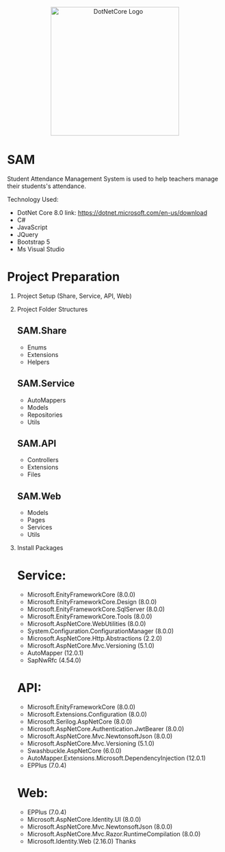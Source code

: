 <p align="center"><a href="https://dotnet.microsoft.com/en-us/apps/aspnet" target="_blank"><img src="https://avatars.githubusercontent.com/u/83665664?v=4" width="300" alt="DotNetCore Logo"></a></p>

# SAM
Student Attendance Management System is used to help teachers manage their students's attendance.

Technology Used:

- DotNet Core 8.0  link: https://dotnet.microsoft.com/en-us/download
- C#
- JavaScript
- JQuery
- Bootstrap 5
- Ms Visual Studio

# Project Preparation

1. Project Setup (Share, Service, API, Web)

2. Project Folder Structures
   ## SAM.Share
   	* Enums
   	* Extensions
   	* Helpers
   ## SAM.Service
   	* AutoMappers 
   	* Models
   	* Repositories
   	* Utils
   ## SAM.API
   	* Controllers
   	* Extensions
   	* Files
   ## SAM.Web   	   		
   	* Models
   	* Pages
   	* Services
   	* Utils

3. Install Packages

   # Service:
	* Microsoft.EnityFrameworkCore (8.0.0)
	* Microsoft.EnityFrameworkCore.Design (8.0.0)
	* Microsoft.EnityFrameworkCore.SqlServer (8.0.0)
	* Microsoft.EnityFrameworkCore.Tools (8.0.0)
	* Microsoft.AspNetCore.WebUtilities (8.0.0)
	* System.Configuration.ConfigurationManager (8.0.0)
	* Microsoft.AspNetCore.Http.Abstractions (2.2.0)
	* Microsoft.AspNetCore.Mvc.Versioning (5.1.0)
	* AutoMapper (12.0.1)
	* SapNwRfc (4.54.0)

   # API:	
	* Microsoft.EnityFrameworkCore (8.0.0)
	* Microsoft.Extensions.Configuration (8.0.0)
	* Microsoft.Serilog.AspNetCore (8.0.0)	
	* Microsoft.AspNetCore.Authentication.JwtBearer (8.0.0)
	* Microsoft.AspNetCore.Mvc.NewtonsoftJson (8.0.0)
	* Microsoft.AspNetCore.Mvc.Versioning (5.1.0)
	* Swashbuckle.AspNetCore (6.0.0)
	* AutoMapper.Extensions.Microsoft.DependencyInjection (12.0.1)
	* EPPlus (7.0.4)

   # Web:
	* EPPlus (7.0.4)
	* Microsoft.AspNetCore.Identity.UI (8.0.0)
	* Microsoft.AspNetCore.Mvc.NewtonsoftJson (8.0.0)
	* Microsoft.AspNetCore.Mvc.Razor.RuntimeCompilation (8.0.0)
	* Microsoft.Identity.Web (2.16.0)
Thanks
